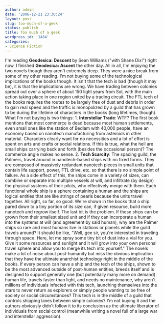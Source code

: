 ```yaml
---
author: admin
date: '2006-12-21 23:30:24'
layout: post
slug: too-much-of-a-geek
status: publish
title: Too much of a geek
wordpress_id: '1484'
categories:
- Science Fiction
---
```


I'm reading **Geodesica: Descent** by Sean Williams ("with Shane Dix!")
right now. I finished **Geodesica: Ascent** the other day. All in all,
I'm enjoying the two novels though they aren't extremely deep. They were
a nice break from some of my other reading. I'm not buying some of the
technological implications of the books though. It isn't that the tech
is bad (though it may be), it is that the implications are wrong. We
have trading between colonies spread out over a sphere of about 150
light years from Sol, with the main action taking place in one region
united by a trading circuit. The FTL tech of the books requires the
routes to be largely free of dust and debris in order to gain real speed
and the traffic is monopolized by a guild that has grown to be during
the lifetime of characters in the books (long lifetimes, though). What
I'm not buying is two things: 1. **Interstellar Trade**: WTF? The first
book mentions that most commerce is dead because most human settlements,
even small ones like the station of Bedlam with 40,000 people, have an
economy based on nanotech manufacturing from asteroids in other
material. Characters clearly want for no necessities and a lot of effort
is spent on arts and crafts or social relations. If this is true, what
the hell are small ships carrying back and forth (besides the occasional
person)? The commerce angle makes no sense. 2. **Tech Scarcity**: The
spacing guild, the Palmers, travel around in nanotech-based ships with
no fixed forms. They are composed of massively redundant nanotech pieces
in small units that contain life support, power, FTL drive, etc. so that
there is no simple point of failure. As a side effect of this, the ships
come in a variety of sizes, can combine or separate into multiple
vessels at will, and infiltrate (by design) the physical systems of
their pilots, who effectively merge with them. Each functional whole
ship is a sphere containing a human and the ships are logical entities
that are like strings of pearls because the units travel together. All
right, so far, so good. We're shown in the books that a ship pared down
to a tiny portion of its size can, if given resource, build more
nanotech and regrow itself. The last bit is the problem. If these ships
can be grown from their smallest sized unit and if they can incorporate
a human into the systems at will (and agreement by said human), why are
the Palmer ships so rare and most humans live in stations or planets
while the guild travels around? It should be like, "Well, gee sir,
you're interested in traveling through space. Here, let me spray some
tiny bit of dust into a vial for you. Give it some resources and
sunlight and it will grow into your own personal travel sphere and allow
you to merge its tech into yourself." The novels make a lot of noise
about post-humanity but miss the obvious implication that they have the
ultimate anarchist technology right in the middle of the books. If every
person can have a ship and the tech of the ships, shown to be the most
advanced outside of post-human entities, breeds itself and is designed
to support generally one (but potentially many more on demand) human
life, travels faster than light, and needs no maintenance, why aren't
millions of individuals infected with this tech, launching themselves
into the stars to never return as explorers or simply people wanting to
be free of society or social circumstances? This tech is in the middle
of a guild that controls shipping lanes between simple colonies? I'm not
buying it and the authors obviously didn't follow it to its conclusion
as the ultimate liberator of individuals from social control (meanwhile
writing a novel full of a large war and interstellar aggression).
